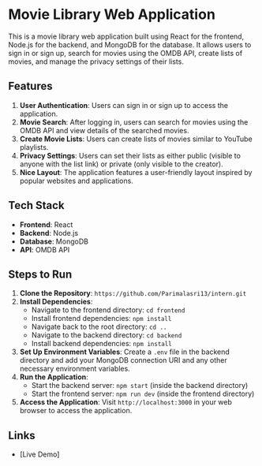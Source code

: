 # Movie Library Web Application

This is a movie library web application built using React for the frontend, Node.js for the backend, and MongoDB for the database. It allows users to sign in or sign up, search for movies using the OMDB API, create lists of movies, and manage the privacy settings of their lists.

## Features

1. **User Authentication**: Users can sign in or sign up to access the application.
2. **Movie Search**: After logging in, users can search for movies using the OMDB API and view details of the searched movies.
3. **Create Movie Lists**: Users can create lists of movies similar to YouTube playlists.
4. **Privacy Settings**: Users can set their lists as either public (visible to anyone with the list link) or private (only visible to the creator).
5. **Nice Layout**: The application features a user-friendly layout inspired by popular websites and applications.

## Tech Stack

- **Frontend**: React
- **Backend**: Node.js
- **Database**: MongoDB
- **API**: OMDB API

## Steps to Run

1. **Clone the Repository**: `https://github.com/Parimalasri13/intern.git`
2. **Install Dependencies**: 
   - Navigate to the frontend directory: `cd frontend` 
   - Install frontend dependencies: `npm install`
   - Navigate back to the root directory: `cd ..`
   - Navigate to the backend directory: `cd backend`
   - Install backend dependencies: `npm install`
3. **Set Up Environment Variables**: Create a `.env` file in the backend directory and add your MongoDB connection URI and any other necessary environment variables.
4. **Run the Application**:
   - Start the backend server: `npm start` (inside the backend directory)
   - Start the frontend server: `npm run dev` (inside the frontend directory)
5. **Access the Application**: Visit `http://localhost:3000` in your web browser to access the application.



## Links


- [Live Demo]  

